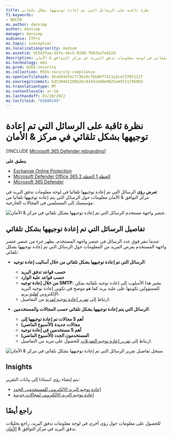 ```yaml
---
title: نظرة ثاقبة على الرسائل التي تم إعادة توجيهها بشكل تلقائي
f1.keywords:
- NOCSH
ms.author: dansimp
author: dansimp
manager: dansimp
audience: ITPro
ms.topic: conceptual
ms.localizationpriority: medium
ms.assetid: b5543faa-44fa-44c5-8180-fb835e7e452d
description: يمكن للمسؤولين التعرف على تقرير الرسائل التي تم إعادة توجيهها بشكل تلقائي في لوحة معلومات تدفق البريد في مركز التوافق & الأمان.
ms.technology: mdo
ms.prod: m365-security
ms.collection: M365-security-compliance
ms.openlocfilehash: 05ad934fbc7736c0cfbb86f7411a2ca73705112f
ms.sourcegitcommit: b3530441288b2bc44342e00e9025a49721796903
ms.translationtype: MT
ms.contentlocale: ar-SA
ms.lasthandoff: 03/20/2022
ms.locfileid: "63680149"
---
```

# <a name="auto-forwarded-messages-insight-in-the-security--compliance-center"></a>نظرة ثاقبة على الرسائل التي تم إعادة توجيهها بشكل تلقائي في مركز & الأمان

[!INCLUDE [Microsoft 365 Defender rebranding](../includes/microsoft-defender-for-office.md)]

**ينطبق على**
- [Exchange Online Protection](exchange-online-protection-overview.md)
- [Microsoft Defender Office 365 الخطة 1 الخطة 2](defender-for-office-365.md)
- [Microsoft 365 Defender](../defender/microsoft-365-defender.md)

**تعرض رؤى** الرسائل التي تم إعادة توجيهها تلقائيا [](mail-flow-insights-v2.md) في لوحة معلومات تدفق البريد [](https://protection.office.com) في مركز التوافق & الأمان معلومات حول الرسائل التي يتم إعادة توجيهها تلقائيا من مؤسستك إلى المستلمين في المجالات الخارجية.

![عنصر واجهة مستخدم الرسائل التي تم إعادة توجيهها بشكل تلقائي في مركز & الأمان.](../../media/mfi-auto-forwarded-messages.png)

## <a name="auto-forwarded-messages-details"></a>تفاصيل الرسائل التي تم إعادة توجيهها بشكل تلقائي

عندما تنقر فوق عدد الرسائل في عنصر واجهة المستخدم، يظهر جزء من عنصر عنصر واجهة المستخدم يعرض المزيد من المعلومات حول الرسائل التي تم إعادة توجيهها بشكل تلقائي:

- **الرسائل التي تم إعادة توجيهها بشكل تلقائي من خلال أساليب إعادة توجيه**:

  - **حسب قواعد تدفق البريد**
  - **حسب قواعد علبة الوارد**
  - **من خلال إعادة توجيه SMTP**: يشير هذا الأسلوب إلى إعادة توجيه تلقائية يمكن للمسؤولين تكوينها على علبة بريد كما هو موضح في تكوين إعادة توجيه البريد الإلكتروني [لعلبة بريد](/Exchange/recipients-in-exchange-online/manage-user-mailboxes/configure-email-forwarding).
  - ارتباط إلى [تقرير إعادة توجيه لمزيد](view-mail-flow-reports.md#forwarding-report) من التفاصيل.

- **الرسائل التي يتم إعادة توجيهها بشكل تلقائي حسب المجالات والمستخدمين**:

  - **أهم 5 مجالات تم إعادة توجيهها إلى**
  - **مجالات جديدة (الأسبوع الماضي)**
  - **أهم 5 مستخدمين في إعادة توجيه**
  - **المستخدمون الجدد (الأسبوع الماضي)**
  - ارتباط إلى [تقرير إعادة توجيه التعديلات](mfi-new-users-forwarding-email.md#forwarding-modifications-report) للحصول على مزيد من التفاصيل.

![منتحل تفاصيل تقرير الرسائل التي تم إعادة توجيهها بشكل تلقائي في مركز & الأمان.](../../media/mfi-auto-forwarded-messages-details.png)

## <a name="insights"></a>Insights

يتم إنشاء رؤى استنادا إلى بيانات التقرير:

- [إعادة توجيه البريد الإلكتروني للمستخدمين الجدد](mfi-new-users-forwarding-email.md)
- [إعادة توجيه البريد الإلكتروني لمجالات جديدة](mfi-new-domains-being-forwarded-email.md)

## <a name="see-also"></a>راجع أيضًا

للحصول على معلومات حول رؤى أخرى في لوحة معلومات تدفق البريد، راجع تحليلات تدفق البريد في مركز التوافق & [الأمان](mail-flow-insights-v2.md).
